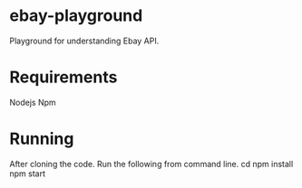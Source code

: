 # ebay-playground
Playground for understanding Ebay API.

# Requirements
  Nodejs
  Npm

# Running
After cloning the code. Run the following from command line.
	cd <cloned directory>
	npm install
	npm start


